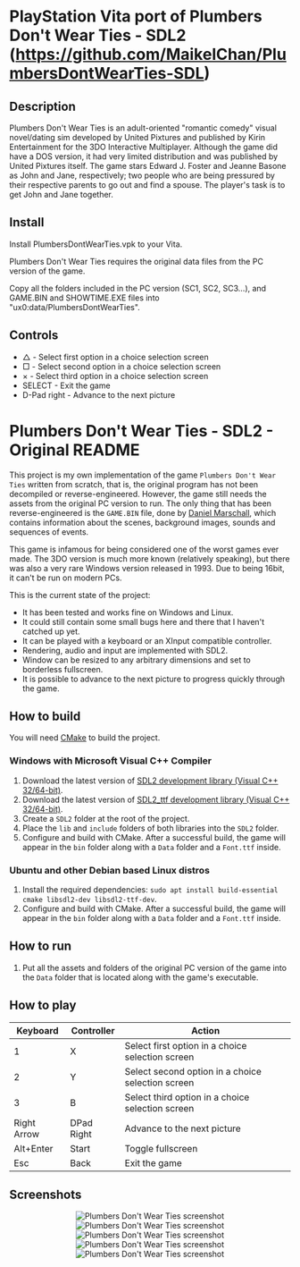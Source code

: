 # PlayStation Vita port of Plumbers Don't Wear Ties - SDL2 (https://github.com/MaikelChan/PlumbersDontWearTies-SDL)

## Description 
Plumbers Don't Wear Ties is an adult-oriented "romantic comedy" visual novel/dating sim developed by United Pixtures and published by Kirin Entertainment for the 3DO Interactive Multiplayer. Although the game did have a DOS version, it had very limited distribution and was published by United Pixtures itself. The game stars Edward J. Foster and Jeanne Basone as John and Jane, respectively; two people who are being pressured by their respective parents to go out and find a spouse. The player's task is to get John and Jane together. 

## Install
Install PlumbersDontWearTies.vpk to your Vita.

Plumbers Don't Wear Ties requires the original data files from the PC version of the game.

Copy all the folders included in the PC version (SC1, SC2, SC3...), and GAME.BIN and SHOWTIME.EXE files into "ux0:data/PlumbersDontWearTies".

## Controls
- △ - Select first option in a choice selection screen
- □ - Select second option in a choice selection screen
- × - Select third option in a choice selection screen
- SELECT - Exit the game
- D-Pad right - Advance to the next picture

# Plumbers Don't Wear Ties - SDL2 - Original README

This project is my own implementation of the game `Plumbers Don't Wear Ties` written from scratch, that is, the original program has not been decompiled or reverse-engineered. However, the game still needs the assets from the original PC version to run. The only thing that has been reverse-engineered is the `GAME.BIN` file, done by [Daniel Marschall](https://misc.daniel-marschall.de/spiele/plumbers/?page=pc_gamebin), which contains information about the scenes, background images, sounds and sequences of events.

This game is infamous for being considered one of the worst games ever made. The 3DO version is much more known (relatively speaking), but there was also a very rare Windows version released in 1993. Due to being 16bit, it can't be run on modern PCs.

This is the current state of the project:

- It has been tested and works fine on Windows and Linux.
- It could still contain some small bugs here and there that I haven't catched up yet.
- It can be played with a keyboard or an XInput compatible controller.
- Rendering, audio and input are implemented with SDL2.
- Window can be resized to any arbitrary dimensions and set to borderless fullscreen.
- It is possible to advance to the next picture to progress quickly through the game.

## How to build

You will need [CMake](https://cmake.org) to build the project.

### Windows with Microsoft Visual C++ Compiler

1. Download the latest version of [SDL2 development library (Visual C++ 32/64-bit)](https://www.libsdl.org/download-2.0.php).
2. Download the latest version of [SDL2_ttf development library (Visual C++ 32/64-bit)](https://www.libsdl.org/projects/SDL_ttf/).
3. Create a `SDL2` folder at the root of the project.
4. Place the `lib` and `include` folders of both libraries into the `SDL2` folder.
5. Configure and build with CMake. After a successful build, the game will appear in the `bin` folder along with a `Data` folder and a `Font.ttf` inside.

### Ubuntu and other Debian based Linux distros

1. Install the required dependencies: `sudo apt install build-essential cmake libsdl2-dev libsdl2-ttf-dev`.
2. Configure and build with CMake. After a successful build, the game will appear in the `bin` folder along with a `Data` folder and a `Font.ttf` inside.

## How to run

1. Put all the assets and folders of the original PC version of the game into the `Data` folder that is located along with the game's executable.

## How to play

| Keyboard    | Controller | Action                                            |
|-------------|------------|---------------------------------------------------|
| 1           | X          | Select first option in a choice selection screen  |
| 2           | Y          | Select second option in a choice selection screen |
| 3           | B          | Select third option in a choice selection screen  |
| Right Arrow | DPad Right | Advance to the next picture                       |
| Alt+Enter   | Start      | Toggle fullscreen                                 |
| Esc         | Back       | Exit the game                                     |

## Screenshots

<p align="center">
  <img title="Plumbers Don't Wear Ties screenshot" src="/screenshot00.png">
  <img title="Plumbers Don't Wear Ties screenshot" src="/screenshot01.png">
  <img title="Plumbers Don't Wear Ties screenshot" src="/screenshot02.png">
  <img title="Plumbers Don't Wear Ties screenshot" src="/screenshot03.png">
  <img title="Plumbers Don't Wear Ties screenshot" src="/screenshot04.png">
</p>